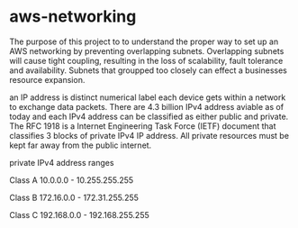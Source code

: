 # aws-networking

The purpose of this project to to understand the proper way to set up an AWS networking by preventing overlapping subnets. 
Overlapping subnets will cause tight coupling, resulting in the loss of scalability, fault tolerance and availability. Subnets that groupped too closely can effect a businesses resource expansion. 

an IP address is distinct numerical label each device gets within a network to exchange data packets. There are 4.3 billion IPv4 address aviable as of today and each IPv4 address can be classified as either public and private. The RFC 1918 is a Internet Engineering Task Force (IETF) document that classifies 3 blocks of private IPv4 IP address. All private resources must be kept far away from the public internet. 

private IPv4 address ranges 

Class A 10.0.0.0 - 10.255.255.255

Class B 172.16.0.0 - 172.31.255.255

Class C 192.168.0.0 - 192.168.255.255

